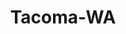 ---
title: Tacoma-WA
slug: tacoma-wa
f_state:
- cms/state/washington.md
f_locations:
- cms/payday-loan/ace-cash-advance-892.md
- cms/payday-loan/advance-america-2501.md
- cms/payday-loan/advance-america-2521.md
- cms/payday-loan/advance-america-2522.md
- cms/payday-loan/advance-america-2523.md
- cms/payday-loan/advance-america-2524.md
- cms/payday-loan/advance-america-2525.md
- cms/payday-loan/advance-america-2526.md
- cms/payday-loan/advance-america-2527.md
- cms/payday-loan/advance-america-2528.md
- cms/payday-loan/advance-america-2529.md
- cms/payday-loan/advance-america-2530.md
- cms/payday-loan/associated-credit-service-inc-4855.md
- cms/payday-loan/best-check-cashing-5229.md
- cms/payday-loan/best-check-cashing-5230.md
- cms/payday-loan/cash-1-6261.md
- cms/payday-loan/cash-it-inc-7765.md
- cms/payday-loan/cash-it-inc-7769.md
- cms/payday-loan/cash-it-inc-7770.md
- cms/payday-loan/cash-plus-8233.md
- cms/payday-loan/cash-plus-8234.md
- cms/payday-loan/cash-plus-8235.md
- cms/payday-loan/cashback-catalog-sales-inc-9070.md
- cms/payday-loan/cashback-catalog-sales-inc-9071.md
- cms/payday-loan/check-into-cash-12583.md
- cms/payday-loan/check-into-cash-12598.md
- cms/payday-loan/check-into-cash-12599.md
- cms/payday-loan/check-into-cash-12600.md
- cms/payday-loan/checkback-llc-14185.md
- cms/payday-loan/checkpoint---check-loans-14404.md
- cms/payday-loan/checkpoint-loans-14408.md
- cms/payday-loan/dollar-wise-16086.md
- cms/payday-loan/dollarwise-16105.md
- cms/payday-loan/dollarwise-16108.md
- cms/payday-loan/dollarwise-16109.md
- cms/payday-loan/dollarwise-16110.md
- cms/payday-loan/express-financial-centers-17160.md
- cms/payday-loan/international-bancard-srvs-19728.md
- cms/payday-loan/loan-mart-money-mart-20461.md
- cms/payday-loan/loan-mart-money-mart-20463.md
- cms/payday-loan/loan-mart-money-mart-20464.md
- cms/payday-loan/mj-serenity-20997.md
- cms/payday-loan/monetary-management-of-ca-inc-21071.md
- cms/payday-loan/monetary-management-of-ca-inc-21072.md
- cms/payday-loan/money-mart-21509.md
- cms/payday-loan/money-mart-21511.md
- cms/payday-loan/moneytree-21911.md
- cms/payday-loan/moneytree-21931.md
- cms/payday-loan/moneytree-21932.md
- cms/payday-loan/moneytree-inc-22009.md
- cms/payday-loan/quik-cash-25481.md
- cms/payday-loan/quik-cash-25494.md
- cms/payday-loan/rent-a-center-25953.md
updated-on: '2024-05-30T13:41:28.615Z'
created-on: '2024-05-30T13:41:28.615Z'
published-on: '2024-05-30T13:54:32.469Z'
f_city: Tacoma
layout: '[city].html'
tags: city
---